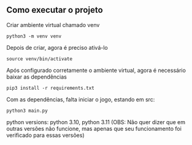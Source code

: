 ## Como executar o projeto

Criar ambiente virtual chamado venv

`python3 -m venv venv`

Depois de criar, agora é preciso ativá-lo

`source venv/bin/activate`

Após configurado corretamente o ambiente virtual, agora é necessário baixar as dependências

`pip3 install -r requirements.txt`

Com as dependências, falta iniciar o jogo, estando em src:

`python3 main.py`

python versions: python 3.10, python 3.11 (OBS: Não quer dizer que em outras versões não funcione, mas apenas que seu funcionamento foi verificado para essas versões)